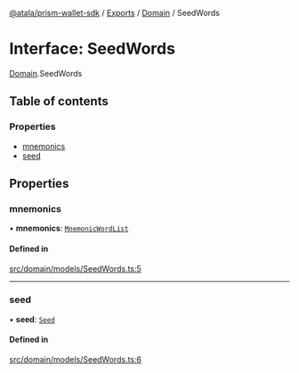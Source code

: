 [@atala/prism-wallet-sdk](../README.md) / [Exports](../modules.md) / [Domain](../modules/Domain.md) / SeedWords

# Interface: SeedWords

[Domain](../modules/Domain.md).SeedWords

## Table of contents

### Properties

- [mnemonics](Domain.SeedWords.md#mnemonics)
- [seed](Domain.SeedWords.md#seed)

## Properties

### mnemonics

• **mnemonics**: [`MnemonicWordList`](../modules/Domain.md#mnemonicwordlist)

#### Defined in

[src/domain/models/SeedWords.ts:5](https://github.com/hyperledger/identus-edge-agent-sdk-ts/blob/c632f0efed4b3d905476bd3d4312ebd50a8d0a12/src/domain/models/SeedWords.ts#L5)

___

### seed

• **seed**: [`Seed`](Domain.Seed.md)

#### Defined in

[src/domain/models/SeedWords.ts:6](https://github.com/hyperledger/identus-edge-agent-sdk-ts/blob/c632f0efed4b3d905476bd3d4312ebd50a8d0a12/src/domain/models/SeedWords.ts#L6)
